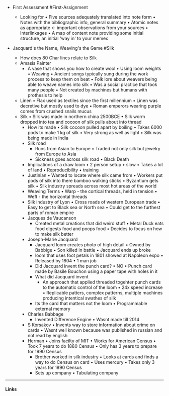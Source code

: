 
- First Assessment #First-Assignment 
	- Looking for
		• Five sources adequately translated into note form
		• Notes with the bibliographic info, general summary
		• Atomic notes as appropriate <- important observations from your sources
		• Interlinkages
		• A map of content note providing some initial structure, an initial 'way in' to your memex

- Jacquard's the Name, Weaving's the Game #Silk 
	- How does 80 Char lines relate to Silk
	- Amasis Painter
		- A vase that shows you how to create wool
			• Using loom weights
			• Weaving
			• Ancient songs typically sung during the work process to keep them on beat
			• Folk lore about weavers being able to weave names into silk
			• Was a social practice that took many people
			• Not created by machines but humans with prothesis to help
	- Linen
		• Flax used as textiles since the first millennium
		• Linen was decretive but mostly used to dye
		• Roman emperors wearing purple comes from crushed snails mucus
	- Silk
		• Silk was made in northern china 2500BCE
		• Silk worm dropped into tea and cocoon of silk pulls about into thread
		- How its made
			• Silk cocoon pulled apart by boiling
			• Takes 6000 pods to make 1 kg of silk
		• Very strong as well as light
		• Silk was being made in India
		- Silk road
			- Runs from Asian to Europe
				• Traded not only silk but jewelry from Europe to Asia 
			- Sickness goes across silk road
				• Black Death
		- Implications of a draw loom
			• 2 person setup
			• slow
			• Takes a lot of land
			• Reproducibility
			• training
		- Justinian
			• Wanted to locate where silk came from
			• Workers put pods of silk into there bamboo walking sticks
			• Byzantium gets silk
			• Silk industry spreads across most hot areas of the world
		- Weaving Terms
			• Warp - the cortical threads, held in tension
			• Weft - the horizontal threads
		- Silk industry of Lyon
			• Cross roads of western European trade
			• Easy to get to Black sea or North sea
			• Could get to the furthest parts of roman empire
		- Jacques de Vaucanson
			- Created metal creations that did weird stuff
				• Metal Duck eats food digests food and poops food
			• Decides to focus on how to make silk better
		- Joseph-Marie Jacquard
			- Jacquard loom creates photo of high detail
				• Owned by Babbige
			• Son killed in battle
			• Jacquard ends up broke
			- loom that uses foot petals in 1801 showed at Napoleon expo
				• Released by 1804
				• 1 man job
			- Did Jacquard invent the punch card?
				• NO
				• Punch card made by Basile Bouchon using a paper tape with holes in it
			- What did Jacquard invent
				- An approach that applied threaded togehter punch cards to the automatic control of the loom
					• 24x speed increase
					• Replicable patters, complex patterns, multiple machines producing intentical swathes of silk
			- Its the card that matters not the loom
				• Programmable external memory
		- Charles Babbage
			- Invented Difference Engine
				• Wasnt made till 2014
		- S Korsakov
			• Invents way to store information about crime on cards
			• Wasnt well known because was published in russian and not read by english
		- Herman
			• Joins facilty of MIT
			• Works for American Census
			• Took 7 years to do 1880 Census
			• Only has 3 years to prepare for 1990 Census
			- Brother worked in silk industry
				• Looks at cards and finds a way to do Census on card
				• Uses mercury
				• Takes only 3 years for 1890 Census
			- Sets up company 
				• Tabulating company
		
	




------------------------
#### Links
